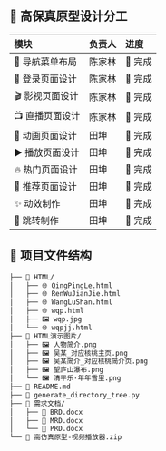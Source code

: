 ## 🎯 高保真原型设计分工

| 模块 | 负责人 | 进度 |
|:----|:------|:----|
| 🧭 导航菜单布局 | 陈家林 | 🔄 完成 |
| 🔐 登录页面设计 | 陈家林 | 🔄 完成 |
| 🎬 影视页面设计 | 陈家林 | 🔄 完成 |
| 📺 直播页面设计 | 陈家林 | 🔄 完成 |
| 🎨 动画页面设计 | 田坤 | 🔄 完成 |
| ▶️ 播放页面设计 | 田坤 | 🔄 完成 |
| 🔥 热门页面设计 | 田坤 | 🔄 完成 |
| 💫 推荐页面设计 | 田坤 | 🔄 完成 |
| ✨ 动效制作 | 田坤 | 🔄 完成 |
| 🔗 跳转制作 | 田坤 | 🔄 完成 |





## 📁 项目文件结构
```bash
├── 📁 HTML/
│   ├── 🌐 QingPingLe.html
│   ├── 🌐 RenWuJianJie.html
│   ├── 🌐 WangLuShan.html
│   ├── 🌐 wqp.html
│   ├── 🖼️ wqp.jpg
│   └── 🌐 wqpjj.html
├── 📁 HTML演示图片/
│   ├── 🖼️ 人物简介.png
│   ├── 🖼️ 吴某_对应核桃主页.png
│   ├── 🖼️ 吴某简介_对应核桃简介页.png
│   ├── 🖼️ 望庐山瀑布.png
│   └── 🖼️ 清平乐·年年雪里.png
├── 📄 README.md
├── 🐍 generate_directory_tree.py
├── 📁 需求文档/
│   ├── 📄 BRD.docx
│   ├── 📄 MRD.docx
│   └── 📄 PRD.docx
└── 📄 高仿真原型-视频播放器.zip
